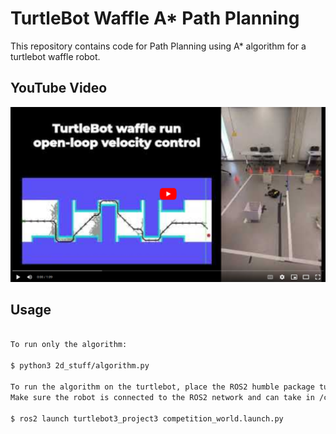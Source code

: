 # TurtleBot Waffle A* Path Planning

This repository contains code for Path Planning using A* algorithm for a turtlebot waffle robot.
 
## YouTube Video
[![robot Video](https://github.com/piyush-g0enka/autonomous-robot-path-planning-a-star/blob/main/images/thumbnail.png)](https://www.youtube.com/watch?v=HkGXxsGaqz4)


## Usage

``` bash

To run only the algorithm:

$ python3 2d_stuff/algorithm.py

To run the algorithm on the turtlebot, place the ROS2 humble package turtlebot3_project3 in a colcon workspace and build it.
Make sure the robot is connected to the ROS2 network and can take in /cmd_vel messages. Then run the following-

$ ros2 launch turtlebot3_project3 competition_world.launch.py

```
